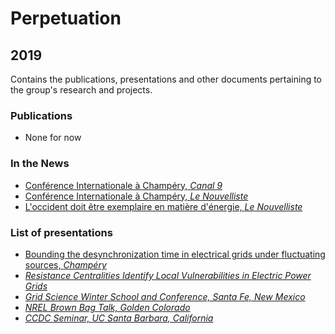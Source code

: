 # Perpetuation

## 2019

Contains the publications, presentations and other documents pertaining to the group's research and projects.

### Publications

* None for now

### In the News

* [Conférence Internationale à Champéry, *Canal 9*](https://github.com/GeeeHesso/Perpetuation/tree/master/2019/In_the_News/Champery_canal9)
* [Conférence Internationale à Champéry, *Le Nouvelliste*](https://github.com/GeeeHesso/Perpetuation/tree/master/2019/In_the_News/Champery_NF)
* [L'occident doit être exemplaire en matière d'énergie, *Le Nouvelliste*](https://github.com/GeeeHesso/Perpetuation/tree/master/2019/In_the_News/Occident_Exemplaire_NF)

### List of presentations

* [Bounding the desynchronization time in electrical grids under fluctuating sources, *Champéry*](https://github.com/GeeeHesso/Perpetuation/tree/master/2019/Presentations/FEPSET19_Delabays)
*  [*Resistance Centralities Identify Local Vulnerabilities in Electric Power Grids*](https://github.com/GeeeHesso/Perpetuation/tree/master/2019/Presentations/FEPSET19_Tyloo)
* [*Grid Science Winter School and Conference, Santa Fe, New Mexico*](https://github.com/GeeeHesso/Perpetuation/tree/master/2019/Presentations/Grid_Science_Santa_Fe)
* [*NREL Brown Bag Talk, Golden Colorado*](https://github.com/GeeeHesso/Perpetuation/tree/master/2019/Presentations/NREL_Golden)
* [*CCDC Seminar, UC Santa Barbara, California*](https://github.com/GeeeHesso/Perpetuation/tree/master/2019/Presentations/UC_Santa_Barbara)
